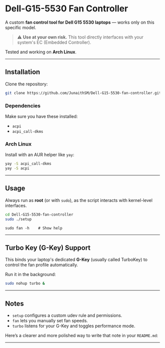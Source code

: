 # Dell-G15-5530 Fan Controller

A custom **fan control tool for Dell G15 5530 laptops** — works only on this specific model.
> ⚠️ **Use at your own risk.** This tool directly interfaces with your system's EC (Embedded Controller).

 Tested and working on **Arch Linux**.

---

## Installation

Clone the repository:

```bash
git clone https://github.com/JunaithSM/Dell-G15-5530-fan-controller.git
```

### Dependencies

Make sure you have these installed:

* `acpi`
* `acpi_call-dkms`

### Arch Linux

Install with an AUR helper like `yay`:

```bash
yay -S acpi_call-dkms
yay -S acpi
```

---

## Usage

Always run as **root** (or with `sudo`), as the script interacts with kernel-level interfaces.

```bash
cd Dell-G15-5530-fan-controller
sudo ./setup
```

```
sudo fan -h    # Show help
```
---

## Turbo Key (G-Key) Support

This binds your laptop's dedicated **G-Key** (usually called TurboKey) to control the fan profile automatically.

Run it in the background:

```bash
sudo nohup turbo &
```

---



## Notes

* `setup` configures a custom udev rule and permissions.
* `fan` lets you manually set fan speeds.
* `turbo` listens for your G-Key and toggles performance mode.


Here’s a clearer and more polished way to write that note in your `README.md`:

---
